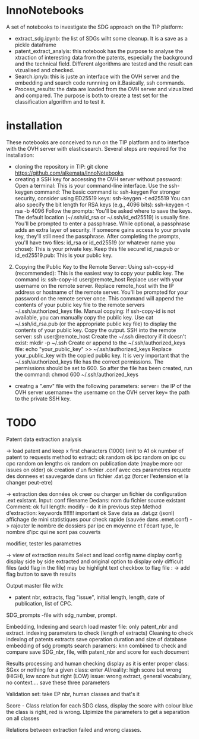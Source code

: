 # InnoNotebooks
A set of notebooks to investigate the SDG approach on the TIP platform:
- extract_sdg.ipynb: the list of SDGs wiht some cleanup. It is a save as a pickle dataframe
- patent_extract_analyis: this notebook has the purpose to analyse the xtraction of interesting data from the patents, especially the background and the technical field. Different algorithms are tested and the result can vizualised and checked.
- Search.ipnyb: this is juste an interface with the OVH server and the embedding and search code runnning on it.Basically, ssh commands.
- Process_results: the data are loaded from the OVH server and vizualized and compared. The purpose is both to create a test set for the classification algorithm and to test it.

# installation
These notebooks are conceived to run on the TIP platform and to interface with the OVH server with elasticsearch.
Several steps are required for the installation:
- cloning the repository in TIP:
  git clone https://github.com/alkemata/InnoNotebooks
- creating a SSH key for accessing the OVH server without password:
  Open a terminal: This is your command-line interface.
Use the ssh-keygen command:
The basic command is: ssh-keygen
For stronger security, consider using ED25519 keys: ssh-keygen -t ed25519
You can also specify the bit length for RSA keys (e.g., 4096 bits): ssh-keygen -t rsa -b 4096
Follow the prompts:
You'll be asked where to save the keys. The default location (~/.ssh/id_rsa or ~/.ssh/id_ed25519) is usually fine.
You'll be prompted to enter a passphrase. While optional, a passphrase adds an extra layer of security. If someone gains access to your private key, they'll still need the passphrase.
After completing the prompts, you'll have two files:
id_rsa or id_ed25519 (or whatever name you chose): This is your private key. Keep this file secure!
id_rsa.pub or id_ed25519.pub: This is your public key.
2. Copying the Public Key to the Remote Server:
      Using ssh-copy-id (recommended):
    This is the easiest way to copy your public key.
    The command is: ssh-copy-id user@remote_host
    Replace user with your username on the remote server.
    Replace remote_host with the IP address or hostname of the remote server.
    You'll be prompted for your password on the remote server once.
    This command will append the contents of your public key file to the remote servers ~/.ssh/authorized_keys file.
    Manual copying:
    If ssh-copy-id is not available, you can manually copy the public key.
    Use cat ~/.ssh/id_rsa.pub (or the appropriate public key file) to display the contents of your public key.
    Copy the output.
    SSH into the remote server: ssh user@remote_host
    Create the ~/.ssh directory if it doesn't exist: mkdir -p ~/.ssh
    Create or append to the ~/.ssh/authorized_keys file: echo "your_public_key" >> ~/.ssh/authorized_keys
    Replace your_public_key with the copied public key.
    It is very important that the ~/.ssh/authorized_keys file has the correct permissions. The permissions should be set to 600. So after the file has been created, run the command: chmod 600 ~/.ssh/authorized_keys
- creatng a ".env" file with the following parameters:
server= the IP of the OVH server
username= the username on the OVH server
key= the path to the private SSH key.


# TODO

Patent data extraction analysis

-> load patent and keep x first characters (1000)
limit to A1
ok number of patent to requests
method to extract: ok random
ok ipc random on ipc ou cpc
random on lengths
ok random on publication date (maybe more ocr issues on older)
ok creation d'un fichier .conf avec ces parametres
requete des donnees et sauvegarde dans un fichier .dat.gz (forcer l'extension et la changer peut-etre)

-> extraction des données
ok creer ou charger un fichier de configuration .ext existant.
Input: conf filename
Dedans: nom du fichier source existant
Comment:
ok full length: modify - do it in previous step
Method d'extraction: keywords !!!!!!! important
ok Save data as .dat.gz (jsonl)
affichage de mini statistiques pour check rapide (sauvée dans .emet.conf)
 -> rajouter le nombre de dossiers par ipc en moyenne et l'écart type, le nombre d'ipc qui ne sont pas couverts

 modifier, tester les parametres

-> view of extraction results
Select and load config name
display config
display side by side extracted and original
option to display only difficult files (add flag in the file)
may be highlight text
checkbox to flag file : -> add flag
button to save th results

Output
master file with:
- patent nbr, extracts, flag "issue", initial length, length, date of publication, list of CPC.


SDG_prompts
-file with sdg_number, prompt.

Embedding, Indexing and search
load master file: only patent_nbr and extract.
indexing parameters to check (length of extracts)
Cleaning to check
indexing of patents extracts
save operation duration and size of database
embedding of sdg prompts
search paramers: knn
combined to check and compare
save SDG_nbr, file, with patent_nbr and score for each document

Results processing and human checking
display as it is
enter proper class: SGxx or nothing
for a given class: enter AI/reality: high score but wrong (HIGH), low score but right (LOW)
issue: wrong extract, general vocabulary, no context....
save these three parameters

Validation set:
take EP nbr, human classes and that's it

Score - Class relation
for each SDG class, display the score with colour blue the class is right, red is wrong. Ltpimize the parameters to get a separation on all classes

Relations between extraction failed and wrong classes.

